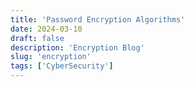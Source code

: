 ```yaml
---
title: 'Password Encryption Algorithms'
date: 2024-03-10
draft: false
description: 'Encryption Blog'
slug: 'encryption'
tags: ['CyberSecurity']
---
```

